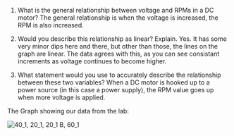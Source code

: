 1. What is the general relationship between voltage and RPMs in a DC motor?
   The general relationship is when the voltage is increased, the RPM is also increased.

2. Would you describe this relationship as linear? Explain.
   Yes. It has some very minor dips here and there, but other than those, the lines on the graph are linear. The data agrees with this, as you can see consistant 
   increments as voltage continues to become higher.

3. What statement would you use to accurately describe the relationship between these two variables?
   When a DC motor is hooked up to a power source (in this case a power supply), the RPM value goes up when more voltage is applied. 


The Graph showing our data from the lab:


![40_1, 20_1, 20_1 B, 60_1](https://user-images.githubusercontent.com/77801962/148874217-b5077104-7209-41d5-87cf-32d83d4de15d.png)
